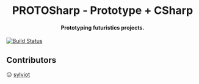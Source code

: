 <h1 align="center">PROTOSharp - Prototype + CSharp </h1>
<h4 align="center">Prototyping futuristics projects.</h4>

[![Build Status](https://api.travis-ci.org/protosharp/core.svg?branch=master)](https://travis-ci.org/protosharp/core)


## Contributors
:confused: [sylviot](https://sylvio.com)
